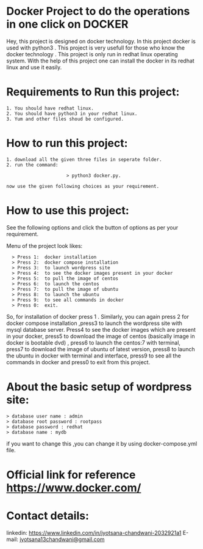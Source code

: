 # Docker Project to do the operations in one click on DOCKER
 Hey, this project is designed on docker technology. In this project docker is used with python3 . This project is very usefull for those who know the docker technology . This project is only run in redhat linux operating system.
    With the help of this project one can install the docker in its redhat linux and use it easily.
    
# Requirements to Run this project:

    1. You should have redhat linux.
    2. You should have python3 in your redhat linux.
    3. Yum and other files shoud be configured.
   
# How to run this project:
    1. download all the given three files in seperate folder.
    2. run the command:
    
                          > python3 docker.py.
             
    now use the given following choices as your requirement.

# How to use this project:
   See the following options and click the button of options as per your requirement.
   
   Menu of the project look likes:
   
      > Press 1:  docker installation
      > Press 2:  docker compose installation
      > Press 3:  to launch wordpress site
      > Press 4:  to see the docker images present in your docker
      > Press 5:  to pull the image of centos
      > Press 6:  to launch the centos 
      > Press 7:  to pull the image of ubuntu 
      > Press 8:  to launch the ubuntu
      > Press 9:  to see all commands in docker
      > Press 0:  exit.
  So, for installation of docker press 1 . Similarly, you can again press 2 for docker compose installation ,press3 to launch the wordpress site with mysql database server. Press4 to see the docker images which are present in your docker, press5 to download the image of centos (basically image in docker is bootable dvd) , press6 to launch the centos:7 with terminal, press7 to download the image of ubuntu of latest version, press8 to launch the ubuntu in docker with terminal and interface, press9 to see all the commands in docker and press0 to exit from this project.
 # About the basic setup of wordpress site:
    > database user name : admin
    > database root password : rootpass
    > database password : redhat
    > database name : mydb
  if you want to change this ,you can change it by using  docker-compose.yml file.
  # Official link for reference https://www.docker.com/
    
 # Contact details:   
   linkedin: https://www.linkedin.com/in/jyotsana-chandwani-2032921a1
   E-mail: jyotsana13chandwani@gmail.com

